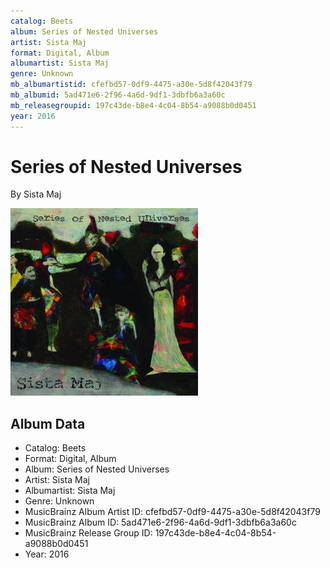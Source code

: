 ```yaml
---
catalog: Beets
album: Series of Nested Universes
artist: Sista Maj
format: Digital, Album
albumartist: Sista Maj
genre: Unknown
mb_albumartistid: cfefbd57-0df9-4475-a30e-5d8f42043f79
mb_albumid: 5ad471e6-2f96-4a6d-9df1-3dbfb6a3a60c
mb_releasegroupid: 197c43de-b8e4-4c04-8b54-a9088b0d0451
year: 2016
---
```


# Series of Nested Universes

By Sista Maj

![](../../assets/beetscovers/Sista_Maj-Series_of_Nested_Universes.jpg)

## Album Data

- Catalog: Beets
- Format: Digital, Album
- Album: Series of Nested Universes
- Artist: Sista Maj
- Albumartist: Sista Maj
- Genre: Unknown
- MusicBrainz Album Artist ID: cfefbd57-0df9-4475-a30e-5d8f42043f79
- MusicBrainz Album ID: 5ad471e6-2f96-4a6d-9df1-3dbfb6a3a60c
- MusicBrainz Release Group ID: 197c43de-b8e4-4c04-8b54-a9088b0d0451
- Year: 2016

